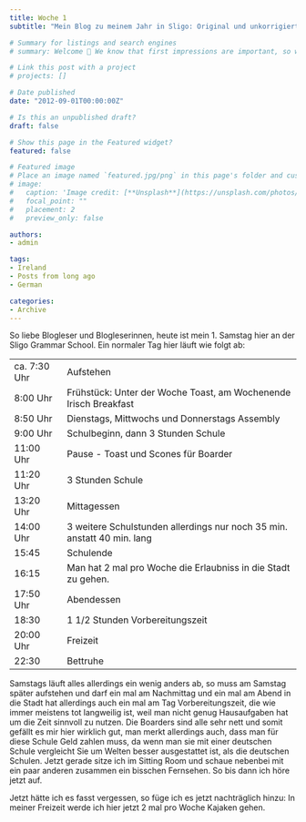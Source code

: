 ```yaml
---
title: Woche 1
subtitle: "Mein Blog zu meinem Jahr in Sligo: Original und unkorrigiert"

# Summary for listings and search engines
# summary: Welcome 👋 We know that first impressions are important, so we've populated your new site with some initial content to help you get familiar with everything in no time.

# Link this post with a project
# projects: []

# Date published
date: "2012-09-01T00:00:00Z"

# Is this an unpublished draft?
draft: false

# Show this page in the Featured widget?
featured: false

# Featured image
# Place an image named `featured.jpg/png` in this page's folder and customize its options here.
# image:
#   caption: 'Image credit: [**Unsplash**](https://unsplash.com/photos/CpkOjOcXdUY)'
#   focal_point: ""
#   placement: 2
#   preview_only: false

authors:
- admin

tags:
- Ireland
- Posts from long ago
- German

categories:
- Archive
---
```


So liebe Blogleser und Blogleserinnen,
heute ist mein 1. Samstag hier an der Sligo Grammar School. Ein normaler Tag hier läuft wie folgt ab:

| | |
|-----------|-------------|
|ca. 7:30 Uhr |	Aufstehen |
|8:00 Uhr | Frühstück: Unter der Woche Toast, am Wochenende Irisch Breakfast|
|8:50 Uhr | Dienstags, Mittwochs und Donnerstags Assembly|
|9:00 Uhr | Schulbeginn, dann 3 Stunden Schule|
|11:00 Uhr | Pause - Toast und Scones für Boarder|
|11:20 Uhr | 3 Stunden Schule|
|13:20 Uhr | Mittagessen|
|14:00 Uhr | 3 weitere Schulstunden allerdings nur noch 35 min. anstatt 40 min. lang|
|15:45 | Schulende|
|16:15 | Man hat 2 mal pro Woche die Erlaubniss in die Stadt zu gehen.|
|17:50 Uhr | Abendessen|
|18:30 | 1 1/2 Stunden Vorbereitungszeit|
|20:00 Uhr | Freizeit|
|22:30 | Bettruhe|

Samstags läuft alles allerdings ein wenig anders ab, so muss am Samstag später aufstehen und darf ein mal am Nachmittag und ein mal am Abend in die Stadt hat allerdings auch ein mal am Tag Vorbereitungszeit, die wie immer meistens tot langweilig ist, weil man nicht genug Hausaufgaben hat um die Zeit sinnvoll zu nutzen. Die Boarders sind alle sehr nett und somit gefällt es mir hier wirklich gut, man merkt allerdings auch, dass man für diese Schule Geld zahlen muss, da wenn man sie mit einer deutschen Schule vergleicht Sie um Welten besser ausgestattet ist, als die deutschen Schulen. Jetzt gerade sitze ich im Sitting Room und schaue nebenbei mit ein paar anderen zusammen ein bisschen Fernsehen. So bis dann ich höre jetzt auf.

Jetzt hätte ich es fasst vergessen, so füge ich es jetzt nachträglich hinzu: In meiner Freizeit werde ich hier jetzt 2 mal pro Woche Kajaken gehen.